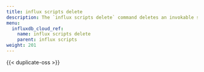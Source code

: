 ```yaml
---
title: influx scripts delete
description: The `influx scripts delete` command deletes an invokable script in InfluxDB.
menu:
  influxdb_cloud_ref:
    name: influx scripts delete
    parent: influx scripts
weight: 201
---
```


{{< duplicate-oss >}}
